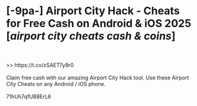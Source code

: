 # [-9pa-] Airport City Hack - Cheats for Free Cash on Android & iOS 2025 [*airport city cheats cash & coins*]
<br>
<br> >> https://t.co/xSAET7y8r0

<br>
<br>Claim free cash with our amazing Airport City Hack tool. Use these Airport City Cheats on any Android / iOS phone.
<br>
<br>71hUh7qfUB8ErL6

